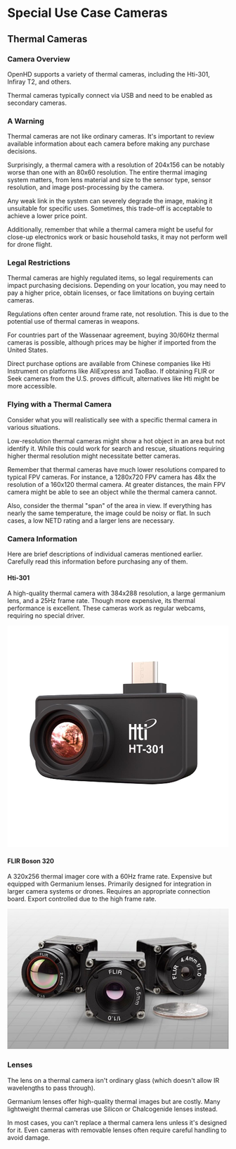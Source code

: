 # Special Use Case Cameras


## Thermal Cameras

### Camera Overview

OpenHD supports a variety of thermal cameras, including the Hti-301, Infiray T2, and others.

Thermal cameras typically connect via USB and need to be enabled as secondary cameras.


### A Warning

Thermal cameras are not like ordinary cameras. It's important to review available information about each camera before making any purchase decisions.

Surprisingly, a thermal camera with a resolution of 204x156 can be notably worse than one with an 80x60 resolution. The entire thermal imaging system matters, from lens material and size to the sensor type, sensor resolution, and image post-processing by the camera.

Any weak link in the system can severely degrade the image, making it unsuitable for specific uses. Sometimes, this trade-off is acceptable to achieve a lower price point.

Additionally, remember that while a thermal camera might be useful for close-up electronics work or basic household tasks, it may not perform well for drone flight.

### Legal Restrictions

Thermal cameras are highly regulated items, so legal requirements can impact purchasing decisions. Depending on your location, you may need to pay a higher price, obtain licenses, or face limitations on buying certain cameras.

Regulations often center around frame rate, not resolution. This is due to the potential use of thermal cameras in weapons.

For countries part of the Wassenaar agreement, buying 30/60Hz thermal cameras is possible, although prices may be higher if imported from the United States.

Direct purchase options are available from Chinese companies like Hti Instrument on platforms like AliExpress and TaoBao. If obtaining FLIR or Seek cameras from the U.S. proves difficult, alternatives like Hti might be more accessible.

### Flying with a Thermal Camera

Consider what you will realistically see with a specific thermal camera in various situations.

Low-resolution thermal cameras might show a hot object in an area but not identify it. While this could work for search and rescue, situations requiring higher thermal resolution might necessitate better cameras.

Remember that thermal cameras have much lower resolutions compared to typical FPV cameras. For instance, a 1280x720 FPV camera has 48x the resolution of a 160x120 thermal camera. At greater distances, the main FPV camera might be able to see an object while the thermal camera cannot.

Also, consider the thermal "span" of the area in view. If everything has nearly the same temperature, the image could be noisy or flat. In such cases, a low NETD rating and a larger lens are necessary.

### Camera Information

Here are brief descriptions of individual cameras mentioned earlier. Carefully read this information before purchasing any of them.

#### Hti-301

A high-quality thermal camera with 384x288 resolution, a large germanium lens, and a 25Hz frame rate. Though more expensive, its thermal performance is excellent. These cameras work as regular webcams, requiring no special driver.

![Hti-301 Thermal Camera](.gitbook/assets/hti-301.jpg)

#### FLIR Boson 320

A 320x256 thermal imager core with a 60Hz frame rate. Expensive but equipped with Germanium lenses. Primarily designed for integration in larger camera systems or drones. Requires an appropriate connection board. Export controlled due to the high frame rate.

![FLIR Boson 320 Thermal Core](.gitbook/assets/flir-boson-320.jpg)

### Lenses

The lens on a thermal camera isn't ordinary glass (which doesn't allow IR wavelengths to pass through).

Germanium lenses offer high-quality thermal images but are costly. Many lightweight thermal cameras use Silicon or Chalcogenide lenses instead.

In most cases, you can't replace a thermal camera lens unless it's designed for it. Even cameras with removable lenses often require careful handling to avoid damage.


<!-- The following content is commented out for future use.
#### Seek Compact \([manufacturer](https://www.thermal.com/compact-series.html), [Amazon](https://www.amazon.com/Seek-Thermal-CompactPRO-Resolution-Imaging/dp/B00NYWAHHM)\)

These cameras are inexpensive but have significant lens and sensor issues. A FLIR One G2 is a better option if cost is a primary concern.

#### Seek Compact Pro \([manufacturer](https://www.thermal.com/compact-series.html), [Amazon](https://www.amazon.com/Seek-Thermal-CompactPRO-Resolution-Imaging/dp/B07V34RFLW)\)

Model numbers for these cameras do not end with an X (e.g., UQ-AAA). They are better than the non-pro model, featuring a 320x240 sensor and Chalcogenide lens. Noise may be noticeable in scenes with a small thermal span.

Seek has updated these cameras over time, improving the sensor and firmware.

#### Seek Compact Pro FastFrame \([manufacturer](https://www.thermal.com/compact-series.html), [DigiKey](https://www.digikey.com/en/products/detail/seek-thermal/UQ-AAAX/10230124)\)

Model numbers for these cameras end with an X (e.g., UQ-AAAX). The UQ-EAAX is an export version but is otherwise identical. Similar to the regular Pro, but frame rate is not locked at 9Hz and can exceed 15Hz. Export controlled due to frame rate.

#### Hti-201 \([manufacturer](https://hti-instrument.com/products/ht-201-mobile-phone-thermal-imager)\)

These are similar to Seek Compact Pro cameras and are essentially clones. The camera housing has an awkward shape compared to other thermal cameras.

Real world flight video:

[![FLIR Boson 320 flight](https://github.com/OpenHD/OpenHD/blob/fc9d050b3d8d9bc2493895b558ee2f13f6ec15b1/wiki-content/Thermal-Cameras/flir-boson-320-flight.jpg?raw=true)](https://www.youtube.com/watch?v=PQGDQzf-Z50)
-->
